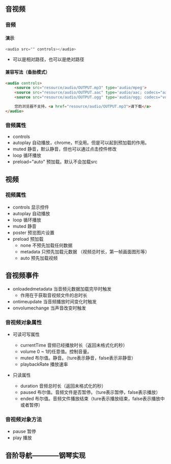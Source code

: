 ## 音视频

### 音频

#### 演示

```javascript
<audio src="" controls></audio>
```

- 可以是相对路径，也可以是绝对路径

#### 兼容写法（备胎模式）

```html
<audio controls>
    <source src="resource/audio/OUTPUT.mp3" type='audio/mpeg'>
    <source src="resource/audio/OUTPUT.aac" type='audio/aac; codecs="aac"'>
    <source src="resource/audio/OUTPUT.ogg" type='audio/ogg; codecs="vorbis"'>

    您的浏览器不支持，<a href="resource/audio/OUTPUT.mp3">请下载</a>
</audio>
```

### 音频属性

- controls
- autoplay 自动播放，chrome，ff没用。但是可以起到预加载的作用。
- muted 静音，默认静音，但也可以通过点击控件修改
- loop 循环播放
- preload="auto" 预加载。默认不会加载src

## 视频

### 视频属性

- controls       显示控件
- autoplay      自动播放
- loop              循环播放
- muted          静音
- poster          预览图片设置
- preload        预加载
  - none     不预先加载任何数据
  - metadata    只预先加载元数据 （视频总时长，第一帧画面图形等）
  - auto      预先加载视频

## 音视频事件

- onloadedmetadata		当音频元数据加载完毕时触发 
  - 作用在于获取音视频文件的总时长
- ontimeupdate                 当音频播放时间变化时触发
- onvolumechange           当声音改变时触发

### 音视频对象属性

- 可读可写属性
  - currentTime   音频已经播放时长（返回未格式化的秒）
  - volume     0 ~ 1的任意值。控制音量。
  - muted       布尔值。静音。（ture表示静音，false表示非静音）
  - playbackRate   播放速率

- 只读属性
  - duration   音频总时长（返回未格式化的秒）
  - paused     布尔值。音频文件是否暂停。（ture表示暂停，false表示播放）
  - ended       布尔值。音频文件播放结束（ture表示播放结束，false表示播放中或者暂停）

### 音视频对象方法

- pause   暂停
- play      播放

## 音阶导航————钢琴实现

